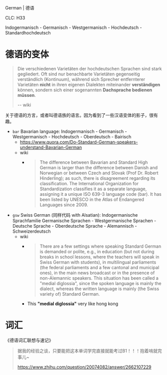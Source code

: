 German | 德语

CLC: H33

Indogermanisch - Germanisch - Westgermanisch - Hochdeutsch - Standardhochdeutsch

# 德语的变体

> Die verschiedenen Varietäten der hochdeutschen Sprachen sind stark gegliedert. Oft sind nur benachbarte Varietäten gegenseitig verständlich (Kontinuum), während sich Sprecher entfernterer Varietäten **nicht** in ihren eigenen Dialekten miteinander **verständigen** können, sondern sich einer sogenannten **Dachsprache bedienen müssen**.
>
> -- wiki

关于德语的方言，或者叫德语族的语言。因为看到了一些汉语变体的影子，很有趣。

- `bar` Bavarian language: Indogermanisch - Germanisch - Westgermanisch - Hochdeutsch - Oberdeutsch - Bairisch
    - https://www.quora.com/Do-Standard-German-speakers-understand-Bavarian-German
    - wiki
        - > The difference between Bavarian and Standard High German is larger than the difference between Danish and Norwegian or between Czech and Slovak (Prof Dr. Robert Hinderling); as such, there is disagreement regarding its classification. The International Organization for Standardization classifies it as a separate language, assigning it a unique ISO 639-3 language code (bar). It has been listed by UNESCO in the Atlas of Endangered Languages since 2009.
- `gsw` Swiss German (同样代码 with Alsatian): Indogermanische Sprachfamilie Germanische Sprachen - Westgermanische Sprachen - Deutsche Sprache - Oberdeutsche Sprache - Alemannisch - Schweizerdeutsch
    - wiki
        - > There are a few settings where speaking Standard German is demanded or polite, e.g., in education (but not during breaks in school lessons, where the teachers will speak in Swiss German with students), in multilingual parliaments (the federal parliaments and a few cantonal and municipal ones), in the main news broadcast or in the presence of non-Alemannic speakers. This situation has been called a "medial diglossia", since the spoken language is mainly the dialect, whereas the written language is mainly (the Swiss variety of) Standard German.
        - This **"medial diglossia"** very like hong kong

# 词汇

《德语词汇联想与速记》

> 据我的经验之谈，只要能把这本单词学完直接就能考过B1！！！抱着啃就完事儿~
> 
> https://www.zhihu.com/question/20074082/answer/2662107229
